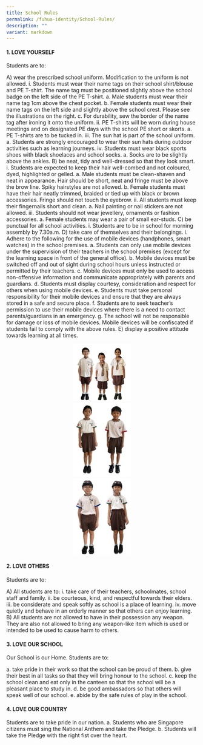 ```yaml
---
title: School Rules
permalink: /fuhua-identity/School-Rules/
description: ""
variant: markdown
---
```

#### **1. LOVE YOURSELF**

Students are to:

A) wear the prescribed school uniform. Modification to
the uniform is not allowed.
i. Students must wear their name tags on their school
shirt/blouse and PE T-shirt. The name tag must be
positioned slightly above the school badge on the
left side of the PE T-shirt.
a. Male students must wear their name tag 1cm
above the chest pocket.
b. Female students must wear their name tags
on the left side and slightly above the school
crest. Please see the illustrations on the right.
c. For durability, sew the border of the name tag
after ironing it onto the uniform.
ii. PE T-shirts will be worn during house meetings and
on designated PE days with the school PE short or
skorts.
a. PE T-shirts are to be tucked in.
iii. The sun hat is part of the school uniform.
a. Students are strongly encouraged to wear their sun hats during
outdoor activities such as learning journeys.
iv. Students must wear black sports shoes with black
shoelaces and school socks.
a. Socks are to be slightly above the ankles. B) be neat, tidy and well-dressed so that they look smart.
i. Students are expected to keep their hair well-combed and not coloured,
dyed, highlighted or gelled.
a. Male students must be clean-shaven and neat in appearance. Hair
should be short, neat and fringe must be above the brow line. Spiky
hairstyles are not allowed.
b. Female students must have their hair neatly trimmed, braided or
tied up with black or brown accessories. Fringe should not touch the
eyebrow.
ii. All students must keep their fingernails short and clean.
a. Nail painting or nail stickers are not allowed.
iii. Students should not wear jewellery, ornaments or fashion accessories.
a. Female students may wear a pair of small ear-studs.
C) be punctual for all school activities.
i. Students are to be in school for morning assembly by
7.30a.m.
D) take care of themselves and their belongings.
i. Adhere to the following for the use of mobile devices (handphones,
smart watches) in the school premises.
a. Students can only use mobile devices under the supervision of their
teachers in the school premises (except for the learning space in
front of the general office).
b. Mobile devices must be switched off and out of sight during school
hours unless instructed or permitted by their teachers.
c. Mobile devices must only be used to access non-offensive information
and communicate appropriately with parents and guardians.
d. Students must display courtesy, consideration and respect for others
when using mobile devices.
e. Students must take personal responsibility for their mobile devices
and ensure that they are always stored in a safe and secure place.
f. Students are to seek teacher’s permission to use their mobile devices
where there is a need to contact parents/guardians in an emergency.
g. The school will not be responsible for damage or loss of mobile
devices.
Mobile devices will be confiscated if students fail to comply with the above rules.
E) display a positive attitude towards learning at all times.
<center><img src="/images/Fuhua%20Identity/School%20Rules/Picture2.jpg" style="width:30%"><br><img src="/images/Fuhua%20Identity/School%20Rules/Picture3.jpg" style="width:30%"></center>
<center><img src="/images/Fuhua%20Identity/School%20Rules/Picture1.jpg" style="width:30%"></center>

#### **2. LOVE OTHERS**

Students are to:

 A) All students are to:
i. take care of their teachers, schoolmates, school staff and family.
ii. be courteous, kind, and respectful towards their elders.
iii. be considerate and speak softly as school is a place of learning.
iv. move quietly and behave in an orderly manner so that others can enjoy
learning.
B) All students are not allowed to have in their possession any weapon. They
are also not allowed to bring any weapon-like item which is used or intended
to be used to cause harm to others.

#### **3. LOVE OUR SCHOOL**

Our School is our Home. Students are to:

a. take pride in their work so that the school can be proud of them.
b. give their best in all tasks so that they will bring honour to the school.
c. keep the school clean and eat only in the canteen so that the school will
be a pleasant place to study in.
d. be good ambassadors so that others will speak well of our school.
e. abide by the safe rules of play in the school.

####  **4. LOVE OUR COUNTRY**

Students are to take pride in our nation.
a. Students who are Singapore citizens must sing the National Anthem and
take the Pledge.
b. Students will take the Pledge with the right fist over the heart.




